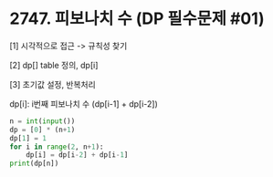 # 2747. 피보나치 수 (DP 필수문제 #01)

[1] 시각적으로 접근 -> 규칙성 찾기

[2] dp[] table 정의, dp[i]

[3] 초기값 설정, 반복처리

dp[i]: i번째 피보나치 수 (dp[i-1] + dp[i-2])

```python
n = int(input())
dp = [0] * (n+1)
dp[1] = 1
for i in range(2, n+1):
    dp[i] = dp[i-2] + dp[i-1]
print(dp[n])
```